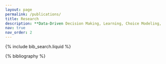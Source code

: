 ```yaml
---
layout: page
permalink: /publications/
title: Research
description: **Data-Driven Decision Making, Learning, Choice Modeling, and Platform Management.**
nav: true
nav_order: 2
---
```


<!-- _pages/publications.md -->

<!-- Bibsearch Feature -->

{% include bib_search.liquid %}

<div class="publications">

{% bibliography %}

</div>
